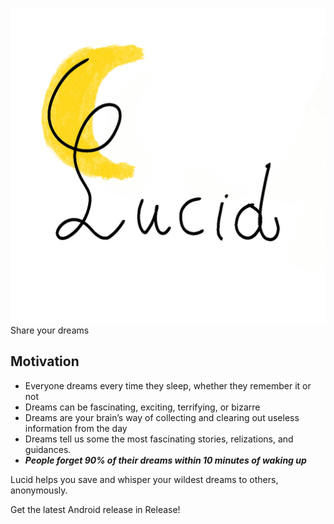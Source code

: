![Lucid logo](https://raw.githubusercontent.com/sokennguyen/Lucid/main/playstore-icon.png)
Share your dreams

## Motivation
- Everyone dreams every time they sleep, whether they remember it or not
- Dreams can be fascinating, exciting, terrifying, or bizarre
- Dreams are your brain’s way of collecting and clearing out useless information from the day
- Dreams tell us some the most fascinating stories, relizations, and guidances.
- __*People forget 90% of their dreams within 10 minutes of waking up*__

Lucid helps you save and whisper your wildest dreams to others, anonymously.


Get the latest Android release in Release!
